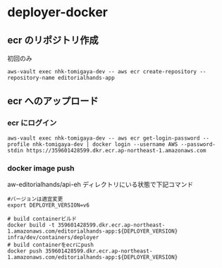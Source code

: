 # deployer-docker

## ecr のリポジトリ作成

初回のみ

```
aws-vault exec nhk-tomigaya-dev -- aws ecr create-repository --repository-name editorialhands-app
```

## ecr へのアップロード

### ecr にログイン

```
aws-vault exec nhk-tomigaya-dev -- aws ecr get-login-password --profile nhk-tomigaya-dev | docker login --username AWS --password-stdin https://359601428599.dkr.ecr.ap-northeast-1.amazonaws.com
```

### docker image push

aw-editorialhands/api-eh ディレクトリにいる状態で下記コマンド

```
#バージョンは適宜変更
export DEPLOYER_VERSION=v6

# build containerビルド
docker build -t 359601428599.dkr.ecr.ap-northeast-1.amazonaws.com/editorialhands-app:${DEPLOYER_VERSION} infra/dev/containers/deployer
# build containerをecrにpush
docker push 359601428599.dkr.ecr.ap-northeast-1.amazonaws.com/editorialhands-app:${DEPLOYER_VERSION}
```
